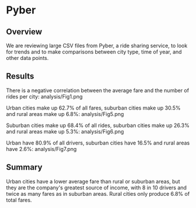 # Pyber 

## Overview

We are reviewing large CSV files from Pyber, a ride sharing service, to look for trends and to make comparisons between city type, time of year, and other data points. 


## Results

There is a negative correlation between the average fare and the number of rides per city: analysis/Fig1.png
 
Urban cities make up 62.7% of all fares, suburban cities make up 30.5% and rural areas make up 6.8%: 
analysis/Fig5.png

Suburban cities make up 68.4% of all rides, suburban cities make up 26.3% and rural areas make up 5.3%: 
analysis/Fig6.png

Urban have 80.9% of all drivers, suburban cities have 16.5% and rural areas have 2.6%: 
analysis/Fig7.png


## Summary

Urban cities have a lower average fare than rural or suburban areas, but they are the company's greatest source of income, with 8 in 10 drivers and twice as many fares as in suburban areas. Rural cities only produce 6.8% of total fares. 


